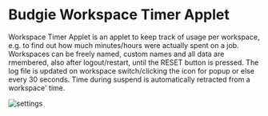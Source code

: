 # Budgie Workspace Timer Applet

Workspace Timer Applet is an applet to keep track of usage per workspace, e.g. to find out how much minutes/hours were actually spent on a job.
Workspaces can be freely named, custom names and all data are rmembered, also after logout/restart, until the RESET button is pressed.
The log file is updated on workspace switch/clicking the icon for popup or else every 30 seconds.
Time during suspend is automatically retracted from a workspace' time.


![settings](https://github.com/UbuntuBudgie/budgie-extras/blob/master/budgie-workspace-stopwatch/screenshot.png)


